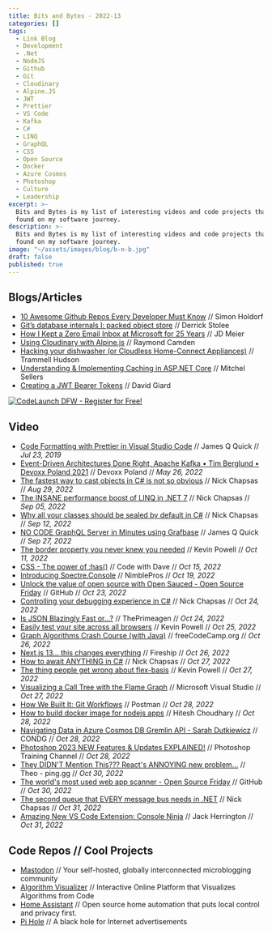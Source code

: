 ```yaml
---
title: Bits and Bytes - 2022-13
categories: []
tags:
  - Link Blog
  - Development
  - .Net
  - NodeJS
  - Github
  - Git
  - Cloudinary
  - Alpine.JS
  - JWT
  - Prettier
  - VS Code
  - Kafka
  - C#
  - LINQ
  - GraphQL
  - CSS
  - Open Source
  - Docker
  - Azure Cosmos
  - Photoshop
  - Culture
  - Leadership
excerpt: >-
  Bits and Bytes is my list of interesting videos and code projects that I've
  found on my software journey.
description: >-
  Bits and Bytes is my list of interesting videos and code projects that I've
  found on my software journey.
image: "~/assets/images/blog/b-n-b.jpg"
draft: false
published: true
---
```


## Blogs/Articles

- [10 Awesome Github Repos Every Developer Must Know](https://levelup.gitconnected.com/10-awesome-github-repos-every-developer-must-know-c0b0839a17d3) // Simon Holdorf
- [Git’s database internals I: packed object store](https://github.blog/2022-08-29-gits-database-internals-i-packed-object-store/) // Derrick Stolee
- [How I Kept a Zero Email Inbox at Microsoft for 25 Years](https://jdmeier.com/inbox-zero-at-microsoft/) // JD Meier
- [Using Cloudinary with Alpine.js](https://www.raymondcamden.com/2022/10/27/using-cloudinary-with-alpinejs?utm_content=bufferbc4af&utm_medium=social&utm_source=linkedin.com&utm_campaign=buffer) // Raymond Camden
- [Hacking your dishwasher (or Cloudless Home-Connect Appliances)](https://trmm.net/homeconnect/) // Trammell Hudson
- [Understanding & Implementing Caching in ASP.NET Core](https://mitchelsellers.com/blog/article/understanding-implementing-caching-in-asp-net-core) // Mitchel Sellers
- [Creating a JWT Bearer Tokens](https://davidgiard.com/creating-a-jwt-bearer-token) // David Giard

 [ ![CodeLaunch DFW - Register for Free!](~/assets/images/blog/codelaunch_dfw.png) ](<https://www.eventbrite.com/e/399161712427/?discount=CL-VIP-IMPROVING>)

## Video

- [Code Formatting with Prettier in Visual Studio Code](https://youtu.be/h3PJjP0nE98) // James Q Quick // _Jul 23, 2019_
- [Event-Driven Architectures Done Right, Apache Kafka • Tim Berglund • Devoxx Poland 2021](https://youtu.be/A_mstzRGfIE) // Devoxx Poland // _May 26, 2022_
- [The fastest way to cast objects in C# is not so obvious](https://youtu.be/dIu5EisoB_s) // Nick Chapsas // _Aug 29, 2022_
- [The INSANE performance boost of LINQ in .NET 7](https://youtu.be/zCKwlgtVLnQ) // Nick Chapsas // _Sep 05, 2022_
- [Why all your classes should be sealed by default in C#](https://youtu.be/d76WWAD99Yo) // Nick Chapsas // _Sep 12, 2022_
- [NO CODE GraphQL Server in Minutes using Grafbase](https://youtu.be/zkS4rnOpIlY) // James Q Quick // _Sep 27, 2022_
- [The border property you never knew you needed](https://youtu.be/ypstT5UfCsk) // Kevin Powell // _Oct 11, 2022_
- [CSS - The power of :has()](https://youtu.be/rvPZdV1aads) // Code with Dave // _Oct 15, 2022_
- [Introducing Spectre.Console](https://youtu.be/rXJ2p2Am_0I) // NimblePros // _Oct 19, 2022_
- [Unlock the value of open source with Open Sauced - Open Source Friday](https://youtu.be/BaIjOw1K5JY) // GitHub // _Oct 23, 2022_
- [Controlling your debugging experience in C#](https://youtu.be/yAaDn_-0rZY) // Nick Chapsas // _Oct 24, 2022_
- [Is JSON Blazingly Fast or...?](https://youtu.be/MuCK81q1edU) // ThePrimeagen // _Oct 24, 2022_
- [Easily test your site across all browsers](https://youtu.be/pRpsi1Z5YY0) // Kevin Powell // _Oct 25, 2022_
- [Graph Algorithms Crash Course (with Java)](https://youtu.be/dS44jZyj5gU) // freeCodeCamp.org // _Oct 26, 2022_
- [Next.js 13… this changes everything](https://youtu.be/_w0Ikk4JY7U) // Fireship // _Oct 26, 2022_
- [How to await ANYTHING in C#](https://youtu.be/ileC_qyLdD4) // Nick Chapsas // _Oct 27, 2022_
- [The thing people get wrong about flex-basis](https://youtu.be/jx4FtPlDXJg) // Kevin Powell // _Oct 27, 2022_
- [Visualizing a Call Tree with the Flame Graph](https://youtu.be/ROS3Pu8HeV8) // Microsoft Visual Studio // _Oct 27, 2022_
- [How We Built It: Git Workflows](https://youtu.be/VMhmRwuXfjA) // Postman // _Oct 28, 2022_
- [How to build docker image for nodejs apps](https://youtu.be/DQJNtDm5qy0) // Hitesh Choudhary // _Oct 28, 2022_
- [Navigating Data in Azure Cosmos DB Gremlin API - Sarah Dutkiewicz](https://youtu.be/w0Ag8mj-xFk) // CONDG // _Oct 28, 2022_
- [Photoshop 2023 NEW Features & Updates EXPLAINED!](https://youtu.be/wmDlaRv2alI) // Photoshop Training Channel // _Oct 28, 2022_
- [They DIDN'T Mention This??? React's ANNOYING new problem...](https://youtu.be/h_9Vx6kio2s) // Theo - ping․gg // _Oct 30, 2022_
- [The world's most used web app scanner - Open Source Friday](https://youtu.be/Ibti9SVpnX0) // GitHub // _Oct 30, 2022_
- [The second queue that EVERY message bus needs in .NET](https://youtu.be/5F3uQWomFMY) // Nick Chapsas // _Oct 31, 2022_
- [Amazing New VS Code Extension: Console Ninja](https://youtu.be/bmKDT-yG2eE) // Jack Herrington // _Oct 31, 2022_

## Code Repos // Cool Projects

- [Mastodon](https://github.com/mastodon/mastodon) // Your self-hosted, globally interconnected microblogging community
- [Algorithm Visualizer](https://github.com/algorithm-visualizer/algorithm-visualizer) // Interactive Online Platform that Visualizes Algorithms from Code
- [Home Assistant](https://github.com/home-assistant/core) // Open source home automation that puts local control and privacy first.
- [Pi Hole](https://github.com/pi-hole/pi-hole) // A black hole for Internet advertisements
